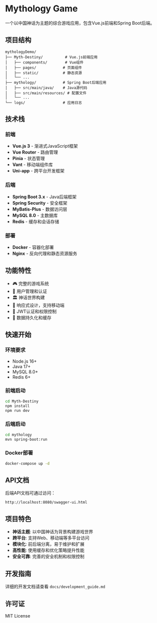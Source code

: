 # Mythology Game

一个以中国神话为主题的综合游戏应用，包含Vue.js前端和Spring Boot后端。

## 项目结构

```
mythologyDemo/
├── Myth-Destiny/          # Vue.js前端应用
│   ├── components/        # Vue组件
│   ├── pages/            # 页面组件
│   ├── static/           # 静态资源
│   └── ...
├── mythology/            # Spring Boot后端应用
│   ├── src/main/java/    # Java源代码
│   ├── src/main/resources/ # 配置文件
│   └── ...
└── logs/                 # 应用日志
```

## 技术栈

### 前端
- **Vue.js 3** - 渐进式JavaScript框架
- **Vue Router** - 路由管理
- **Pinia** - 状态管理
- **Vant** - 移动端组件库
- **Uni-app** - 跨平台开发框架

### 后端
- **Spring Boot 3.x** - Java后端框架
- **Spring Security** - 安全框架
- **MyBatis-Plus** - 数据访问层
- **MySQL 8.0** - 主数据库
- **Redis** - 缓存和会话存储

### 部署
- **Docker** - 容器化部署
- **Nginx** - 反向代理和静态资源服务

## 功能特性

- 🎮 完整的游戏系统
- 👤 用户管理和认证
- 🏛️ 神话世界构建
- 📱 响应式设计，支持移动端
- 🔐 JWT认证和权限控制
- 💾 数据持久化和缓存

## 快速开始

### 环境要求
- Node.js 16+
- Java 17+
- MySQL 8.0+
- Redis 6+

### 前端启动
```bash
cd Myth-Destiny
npm install
npm run dev
```

### 后端启动
```bash
cd mythology
mvn spring-boot:run
```

### Docker部署
```bash
docker-compose up -d
```

## API文档

后端API文档可通过访问：
```
http://localhost:8080/swagger-ui.html
```

## 项目特色

- **神话主题**: 以中国神话为背景构建游戏世界
- **跨平台**: 支持Web、移动端等多平台访问
- **模块化**: 前后端分离，易于维护和扩展
- **高性能**: 使用缓存和优化策略提升性能
- **安全可靠**: 完善的安全机制和权限控制

## 开发指南

详细的开发文档请查看 `docs/development_guide.md`

## 许可证

MIT License